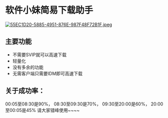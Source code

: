 
# 软件小妹简易下载助手

[![55EC1D20-5885-4951-876E-987F48F72B1F.jpeg](https://s8d8.turboimg.net/sp/5726e70ab1df8abe6e3dd5ce807eae45/55EC1D20-5885-4951-876E-987F48F72B1F.jpeg)](https://www.turboimagehost.com/p/73972549/55EC1D20-5885-4951-876E-987F48F72B1F.jpeg.html)

## 主要功能

- 不需要SVIP就可以高速下载
- 轻量化
- 没有多余的功能
- 无需客户端只需要IDM即可高速下载


## 关于成功率：
00:05至08:30是90%， 08:30至09:30是70%， 
09:30至20:00是60%， 20:00至00:05是45%
请大家错峰使用~~~~





